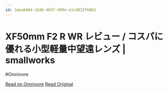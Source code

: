 ```yaml
---
id: 3aeab004-15d6-4657-989e-e1c9832f6063
---
```


# XF50mm F2 R WR レビュー / コスパに優れる小型軽量中望遠レンズ | smallworks
#Omnivore

[Read on Omnivore](https://omnivore.app/me/https-smallworks-jp-xf-50-mm-f-2-r-wr-review-19116a86bee)
[Read Original](https://smallworks.jp/xf50mm-f2-r-wr-review/)

